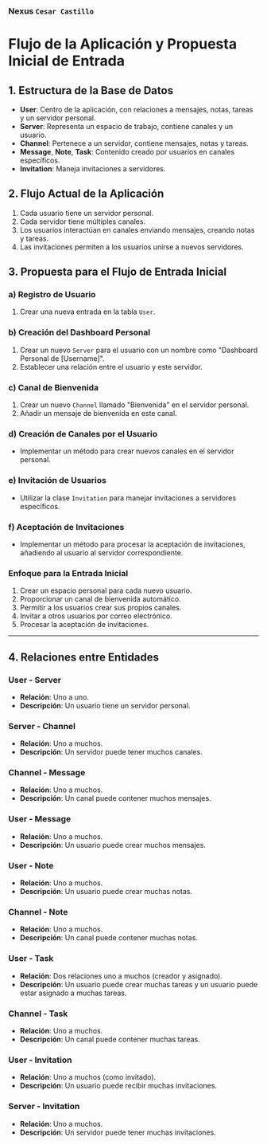 ### Nexus `Cesar Castillo`
# Flujo de la Aplicación y Propuesta Inicial de Entrada

## 1. **Estructura de la Base de Datos**

- **User**: Centro de la aplicación, con relaciones a mensajes, notas, tareas y un servidor personal.
- **Server**: Representa un espacio de trabajo, contiene canales y un usuario.
- **Channel**: Pertenece a un servidor, contiene mensajes, notas y tareas.
- **Message**, **Note**, **Task**: Contenido creado por usuarios en canales específicos.
- **Invitation**: Maneja invitaciones a servidores.

## 2. **Flujo Actual de la Aplicación**

1. Cada usuario tiene un servidor personal.
2. Cada servidor tiene múltiples canales.
3. Los usuarios interactúan en canales enviando mensajes, creando notas y tareas.
4. Las invitaciones permiten a los usuarios unirse a nuevos servidores.

## 3. **Propuesta para el Flujo de Entrada Inicial**

### a) **Registro de Usuario**

1. Crear una nueva entrada en la tabla `User`.

### b) **Creación del Dashboard Personal**

1. Crear un nuevo `Server` para el usuario con un nombre como "Dashboard Personal de [Username]".
2. Establecer una relación entre el usuario y este servidor.

### c) **Canal de Bienvenida**

1. Crear un nuevo `Channel` llamado "Bienvenida" en el servidor personal.
2. Añadir un mensaje de bienvenida en este canal.

### d) **Creación de Canales por el Usuario**

- Implementar un método para crear nuevos canales en el servidor personal.

### e) **Invitación de Usuarios**

- Utilizar la clase `Invitation` para manejar invitaciones a servidores específicos.

### f) **Aceptación de Invitaciones**

- Implementar un método para procesar la aceptación de invitaciones, añadiendo al usuario al servidor correspondiente.

### Enfoque para la Entrada Inicial

1. Crear un espacio personal para cada nuevo usuario.
2. Proporcionar un canal de bienvenida automático.
3. Permitir a los usuarios crear sus propios canales.
4. Invitar a otros usuarios por correo electrónico.
5. Procesar la aceptación de invitaciones.

---

## 4. **Relaciones entre Entidades**

### **User - Server**
- **Relación**: Uno a uno.
- **Descripción**: Un usuario tiene un servidor personal.

### **Server - Channel**
- **Relación**: Uno a muchos.
- **Descripción**: Un servidor puede tener muchos canales.

### **Channel - Message**
- **Relación**: Uno a muchos.
- **Descripción**: Un canal puede contener muchos mensajes.

### **User - Message**
- **Relación**: Uno a muchos.
- **Descripción**: Un usuario puede crear muchos mensajes.

### **User - Note**
- **Relación**: Uno a muchos.
- **Descripción**: Un usuario puede crear muchas notas.

### **Channel - Note**
- **Relación**: Uno a muchos.
- **Descripción**: Un canal puede contener muchas notas.

### **User - Task**
- **Relación**: Dos relaciones uno a muchos (creador y asignado).
- **Descripción**: Un usuario puede crear muchas tareas y un usuario puede estar asignado a muchas tareas.

### **Channel - Task**
- **Relación**: Uno a muchos.
- **Descripción**: Un canal puede contener muchas tareas.

### **User - Invitation**
- **Relación**: Uno a muchos (como invitado).
- **Descripción**: Un usuario puede recibir muchas invitaciones.

### **Server - Invitation**
- **Relación**: Uno a muchos.
- **Descripción**: Un servidor puede tener muchas invitaciones.